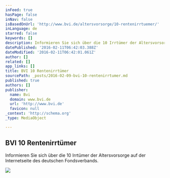 ```yaml
---
inFeed: true
hasPage: false
inNav: false
isBasedOnUrl: 'http://www.bvi.de/altersvorsorge/10-rentenirrtuemer/'
inLanguage: de
starred: false
keywords: []
description: Informieren Sie sich über die 10 Irrtümer der Altersvorsorge auf der Internetseite des deutschen Fondsverbands.
datePublished: '2016-02-11T06:42:03.388Z'
dateModified: '2016-02-11T06:42:01.061Z'
author: []
related: []
app_links: []
title: BVI 10 Rentenirrtümer
sourcePath: _posts/2016-02-09-bvi-10-rentenirrtumer.md
published: true
authors: []
publisher:
  name: Bvi
  domain: www.bvi.de
  url: 'http://www.bvi.de'
  favicon: null
_context: 'http://schema.org'
_type: MediaObject

---
```

<article style=""><h1>BVI 10 Rentenirrtümer</h1><p>Informieren Sie sich über die 10 Irrtümer der Altersvorsorge auf der Internetseite des deutschen Fondsverbands.</p><img src="https://s3-us-west-2.amazonaws.com/the-grid-img/p/ae750099253152d2fb264eba26113c9b641b7f5d.jpg" /></article>